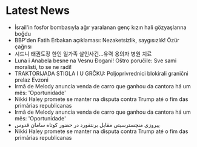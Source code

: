 # Latest News
-  İsrail'in fosfor bombasıyla ağır yaralanan genç kızın hali gözyaşlarına boğdu
-  BBP'den Fatih Erbakan açıklaması: Nezaketsizlik, saygısızlık! Özür çağrısı
-  시드니 태권도장 한인 일가족 살인사건…유력 용의자 병원 치료
-  Luna i Anabela besne na Vesnu Đogani! Oštro poručile: Sve sami moralisti, to se ne radi!
-  TRAKTORIJADA STIGLA I U GRČKU: Poljoprivrednici blokirali granični prelaz Evzoni
-  Irmã de Melody anuncia venda de carro que ganhou da cantora há um mês: 'Oportunidade'
-  Nikki Haley promete se manter na disputa contra Trump até o fim das primárias republicanas
-  Irmã de Melody anuncia venda de carro que ganhou da cantora há um mês: 'Oportunidade'
-  پیروزی منچسترسیتی مقابل برنتفورد در حضور کوتاه سامان قدوس
-  Nikki Haley promete se manter na disputa contra Trump até o fim das primárias republicanas

